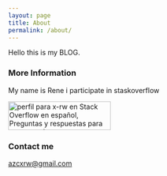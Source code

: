 ```yaml
---
layout: page
title: About
permalink: /about/
---
```


Hello this is my BLOG.

### More Information

My name is Rene 
i participate in staskoverflow

<a href="https://es.stackoverflow.com/users/27297/x-rw">
<img src="https://es.stackoverflow.com/users/flair/27297.png" width="208" height="58" alt="perfil para x-rw en Stack Overflow en espa&#241;ol, Preguntas y respuestas para programadores y profesionales de la inform&#225;tica" title="perfil para x-rw en Stack Overflow en espa&#241;ol, Preguntas y respuestas para programadores y profesionales de la inform&#225;tica">
</a>

### Contact me

[azcxrw@gmail.com](mailto:azcxrw@gmail.com)
